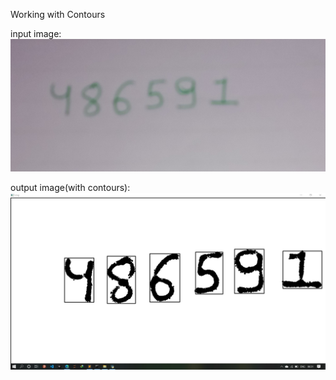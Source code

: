 Working with Contours

input image: 
<img src="1.jpg"/>

output image(with contours):
<img src="contours.jpg"/>
